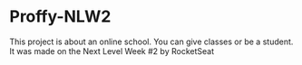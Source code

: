 # Proffy-NLW2
This project is about an online school. You can give classes or be a student.
It was made on the Next Level Week #2 by RocketSeat
